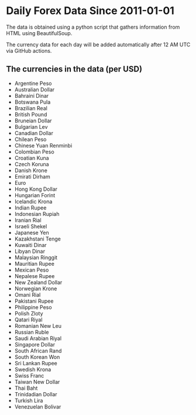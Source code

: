 # Daily Forex Data Since 2011-01-01

The data is obtained using a python script that gathers information from HTML using BeautifulSoup. 

The currency data for each day will be added automatically after 12 AM UTC via GitHub actions.

## The currencies in the data (per USD)
- Argentine Peso
- Australian Dollar
- Bahraini Dinar
- Botswana Pula
- Brazilian Real
- British Pound
- Bruneian Dollar
- Bulgarian Lev
- Canadian Dollar
- Chilean Peso
- Chinese Yuan Renminbi
- Colombian Peso
- Croatian Kuna
- Czech Koruna
- Danish Krone
- Emirati Dirham
- Euro
- Hong Kong Dollar
- Hungarian Forint
- Icelandic Krona
- Indian Rupee
- Indonesian Rupiah
- Iranian Rial
- Israeli Shekel
- Japanese Yen
- Kazakhstani Tenge
- Kuwaiti Dinar
- Libyan Dinar
- Malaysian Ringgit
- Mauritian Rupee
- Mexican Peso
- Nepalese Rupee
- New Zealand Dollar
- Norwegian Krone
- Omani Rial
- Pakistani Rupee
- Philippine Peso
- Polish Zloty
- Qatari Riyal
- Romanian New Leu
- Russian Ruble
- Saudi Arabian Riyal
- Singapore Dollar
- South African Rand
- South Korean Won
- Sri Lankan Rupee
- Swedish Krona
- Swiss Franc
- Taiwan New Dollar
- Thai Baht
- Trinidadian Dollar
- Turkish Lira
- Venezuelan Bolivar